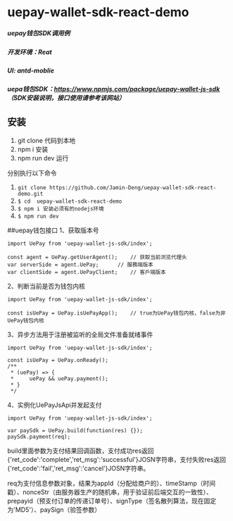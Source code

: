 # uepay-wallet-sdk-react-demo
##### uepay钱包SDK调用例
##### 开发环境：Reat
##### UI: antd-moblie
##### uepa钱包SDK：https://www.npmjs.com/package/uepay-wallet-js-sdk （SDK安装说明，接口使用请参考该网站）

## 安装
1. git clone 代码到本地
2. npm i 安装
3. npm run dev 运行

分别执行以下命令
1. `git clone https://github.com/Jamin-Deng/uepay-wallet-sdk-react-demo.git`
1. `$ cd  uepay-wallet-sdk-react-demo`
1. `$ npm i 安装必须有的nodejs环境`
1. `$ npm run dev`

##uepay钱包接口
1、获取版本号
```
import UePay from 'uepay-wallet-js-sdk/index';
 
const agent = UePay.getUserAgent();    // 获取当前浏览代理头
var serverSide = agent.UePay;      // 服務端版本
var clientSide = agent.UePayClient;    // 客戶端版本
```

2、判断当前是否为钱包内核
```
import UePay from 'uepay-wallet-js-sdk/index';
 
const isUePay = UePay.isUePayApp();    // true为UePay钱包内核，false为非UePay钱包内核
```

3、异步方法用于注册被监听的全局文件准备就绪事件
```
import UePay from 'uepay-wallet-js-sdk/index';
 
const isUePay = UePay.onReady();
/**
 * (uePay) => {
 *     uePay && uePay.payment();
 * }
 */
 ```
 
 4、实例化UePayJsApi并发起支付
 ```
 import UePay from 'uepay-wallet-js-sdk/index';
 
var paySdk = UePay.build(function(res) {});
paySdk.payment(req);
```
build里面参数为支付结果回调函数，支付成功res返回{'ret_code':'complete','ret_msg':'successful'}JOSN字符串，支付失败res返回{'ret_code':'fail','ret_msg':'cancel'}JOSN字符串。

req为支付信息参数对象，结果为appId（分配给商户的）、timeStamp（时间戳）、nonceStr（由服务器生产的随机串，用于验证前后端交互的一致性）、prepayid（预支付订单的传递订单号）、signType（签名散列算法，现在固定为'MD5'）、paySign（验签参数）

 
